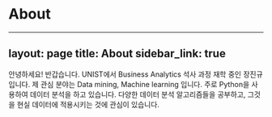 
# About

---
layout: page
title: About
sidebar_link: true
---

<p class="message">
  안녕하세요! 반갑습니다. UNIST에서 Business Analytics 석사 과정 재학 중인 장진규입니다.  
  제 관심 분야는 Data mining, Machine learning 입니다. 주로 Python을 사용하여 데이터 분석을 하고 있습니다.  
  다양한 데이터 분석 알고리즘들을 공부하고, 그것을 현실 데이터에 적용시키는 것에 관심이 있습니다.  
</p>
